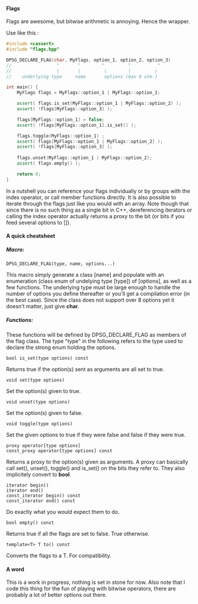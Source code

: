 #### Flags

Flags are awesome, but bitwise arithmetic is annoying. Hence the wrapper. 

Use like this : 

~~~ cpp
#include <cassert>
#include "flags.hpp"

DPSG_DECLARE_FLAG(char, MyFlags, option_1, option_2, option_3)
//                 ^       ^        ^         ^          ^
//                 |       |         \        |         /
//    underlying type     name       options (max 8 atm.)

int main() {
    MyFlags flags = MyFlags::option_1 | MyFlags::option_2;

    assert( flags.is_set(MyFlags::option_1 | MyFlags::option_2) );
    assert( !flags[MyFlags::option_3] );

    flags[MyFlags::option_1] = false;
	assert( !flags[MyFlags::option_1].is_set() );

	flags.toggle(MyFlags::option_1) ;
	assert( flags[MyFlags::option_1 | MyFlags::option_2] );
    assert( !flags[MyFlags::option_3] );
	
    flags.unset(MyFlags::option_1 | MyFlags::option_2);
    assert( flags.empty() );

    return 0;
}	
~~~

In a nutshell you can reference your flags individually or by groups with the index operator, or call member functions directly. 
It is also possible to iterate through the flags just like you would with an array. 
Note though that since there is no such thing as a single bit in C++,
dereferencing iterators or calling the index operator actually returns a proxy
to the bit (or bits if you feed several options to []).

#### A quick cheatsheet 

##### Macro:

    DPSG_DECLARE_FLAG(type, name, options...)
This macro simply generate a class [name] and populate with an
enumeration (class enum of undelying type [type]) of [options], as well as a
few functions. The underlying type must be large enough to handle the number
of options you define thereafter or you'll get a compilation error (in the
best case). Since the class does not support over 8 options yet it doesn't matter,
just give **char**.

##### Functions:

These functions will be defined by DPSG_DECLARE_FLAG as members of the flag class. The type "type" in the following refers to the type used to declare the strong enum holding the options.

    bool is_set(type options) const
Returns true if the option(s) sent as arguments are all
set to true.


    void set(type options)
Set the option(s) given to true.


    void unset(type options)
Set the option(s) given to false.


    void toggle(type options)
Set the given options to true if they were false and false if they were true.


    proxy operator[type options]
    const_proxy operator[type options] const
Returns a proxy to the option(s) given as arguments. A proxy can basically
call set(), unset(), toggle() and is_set() on the bits they refer to. They
also implicitely convert to **bool**.


	iterator begin()
	iterator end()
	const_iterator begin() const
	const_iterator end() const
Do exactly what you would expect them to do. 


    bool empty() const 
Returns true if all the flags are set to false. True otherwise.


	template<T> T to() const
Converts the flags to a T. For compatibility.

#### A word

This is a work in progress, nothing is set in stone for now. Also note that I
code this thing for the fun of playing with bitwise operators, there are
probably a lot of better options out there.

